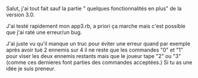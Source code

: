 

Salut, j'ai tout fait sauf la partie " quelques fonctionnalités en plus" de la version 3.0.

J'ai testé rapidement mon app3.rb, a priori ça marche mais c'est possible que j'ai raté une erreur/un bug. 

J'ai juste vu qu'il manque un truc pour éviter une erreur quand par exemple après avoir tué 2 ennemis sur 4 il ne reste que les commandes "0" et "1" pour viser les deux ennemis restants mais que le joueur tape "2" ou "3" (comme ces dernieres font parties des commandes acceptées.)
Si tu as une idée je suis preneur.

